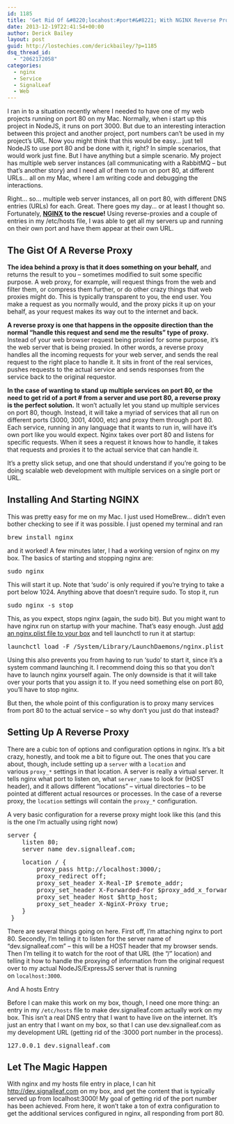 ```yaml
---
id: 1185
title: 'Get Rid Of &#8220;locahost:#port#&#8221; With NGINX Reverse Proxies'
date: 2013-12-19T22:41:54+00:00
author: Derick Bailey
layout: post
guid: http://lostechies.com/derickbailey/?p=1185
dsq_thread_id:
  - "2062172058"
categories:
  - nginx
  - Service
  - SignalLeaf
  - Web
---
```

I ran in to a situation recently where I needed to have one of my web projects running on port 80 on my Mac. Normally, when i start up this project in NodeJS, it runs on port 3000. But due to an interesting interaction between this project and another project, port numbers can&#8217;t be used in my project&#8217;s URL. Now you might think that this would be easy&#8230; just tell NodeJS to use port 80 and be done with it, right? In simple scenarios, that would work just fine. But I have anything but a simple scenario. My project has multiple web server instances (all communicating with a RabbitMQ &#8211; but that&#8217;s another story) and I need all of them to run on port 80, at different URLs&#8230; all on my Mac, where I am writing code and debugging the interactions. 

Right&#8230; so&#8230; multiple web server instances, all on port 80, with different DNS entries (URLs) for each. Great. There goes my day&#8230; or at least I thought so. Fortunately, **[NGINX](http://nginx.com/) to the rescue!** Using reverse-proxies and a couple of entries in my /etc/hosts file, I was able to get all my servers up and running on their own port and have them appear at their own URL. 

## The Gist Of A Reverse Proxy

**The idea behind a proxy is that it does something on your behalf,** and returns the result to you &#8211; sometimes modified to suit some specific purpose. A web proxy, for example, will request things from the web and filter them, or compress them further, or do other crazy things that web proxies might do. This is typically transparent to you, the end user. You make a request as you normally would, and the proxy picks it up on your behalf, as your request makes its way out to the internet and back.

**A reverse proxy is one that happens in the opposite direction than the normal &#8220;handle this request and send me the results&#8221; type of proxy.** Instead of your web browser request being proxied for some purpose, it&#8217;s the web server that is being proxied. In other words, a reverse proxy handles all the incoming requests for your web server, and sends the real request to the right place to handle it. It sits in front of the real services, pushes requests to the actual service and sends responses from the service back to the original requestor. 

**In the case of wanting to stand up multiple services on port 80, or the need to get rid of a port # from a server and use port 80, a reverse proxy is the perfect solution.** It won&#8217;t actually let you stand up multiple services on port 80, though. Instead, it will take a myriad of services that all run on different ports (3000, 3001, 4000, etc) and proxy them through port 80. Each service, running in any language that it wants to run in, will have it&#8217;s own port like you would expect. Nginx takes over port 80 and listens for specific requests. When it sees a request it knows how to handle, it takes that requests and proxies it to the actual service that can handle it. 

It&#8217;s a pretty slick setup, and one that should understand if you&#8217;re going to be doing scalable web development with multiple services on a single port or URL.

## Installing And Starting NGINX

This was pretty easy for me on my Mac. I just used HomeBrew&#8230; didn&#8217;t even bother checking to see if it was possible. I just opened my terminal and ran

<pre>brew install nginx</pre>

and it worked! A few minutes later, I had a working version of nginx on my box. The basics of starting and stopping nginx are:

<pre>sudo nginx</pre>

This will start it up. Note that &#8216;sudo&#8217; is only required if you&#8217;re trying to take a port below 1024. Anything above that doesn&#8217;t require sudo. To stop it, run

<pre>sudo nginx -s stop</pre>

This, as you expect, stops nginx (again, the sudo bit). But you might want to have nginx run on startup with your machine. That&#8217;s easy enough. Just [add an nginx.plist file to your box](http://wiki.nginx.org/OSX_launchd) and tell launchctl to run it at startup:

<pre>launchctl load -F /System/Library/LaunchDaemons/nginx.plist</pre>

Using this also prevents you from having to run &#8216;sudo&#8217; to start it, since it&#8217;s a system command launching it. I recommend doing this so that you don&#8217;t have to launch nginx yourself again. The only downside is that it will take over your ports that you assign it to. If you need something else on port 80, you&#8217;ll have to stop nginx.

But then, the whole point of this configuration is to proxy many services from port 80 to the actual service &#8211; so why don&#8217;t you just do that instead?

## Setting Up A Reverse Proxy

There are a cubic ton of options and configuration options in nginx. It&#8217;s a bit crazy, honestly, and took me a bit to figure out. The ones that you care about, though, include setting up a `server` with a `location` and various `proxy_*` settings in that location. A server is really a virtual server. It tells nginx what port to listen on, what `server_name` to look for (HOST header), and it allows different &#8220;locations&#8221; &#8211; virtual directories &#8211; to be pointed at different actual resources or processes. In the case of a reverse proxy, the `location` settings will contain the `proxy_*` configuration.

A very basic configuration for a reverse proxy might look like this (and this is the one I&#8217;m actually using right now)

<pre>server {<br />    listen 80;<br />    server_name dev.signalleaf.com;</pre>

<pre>    location / {<br />        proxy_pass http://localhost:3000/;<br />        proxy_redirect off;<br />        proxy_set_header X-Real-IP $remote_addr;<br />        proxy_set_header X-Forwarded-For $proxy_add_x_forwarded_for;<br />        proxy_set_header Host $http_host;<br />        proxy_set_header X-NginX-Proxy true;<br />    }<br /> }</pre>

There are several things going on here. First off, I&#8217;m attaching nginx to port 80. Secondly, I&#8217;m telling it to listen for the server name of &#8220;dev.signalleaf.com&#8221; &#8211; this will be a HOST header that my browser sends. Then I&#8217;m telling it to watch for the root of that URL (the &#8220;/&#8221; location) and telling it how to handle the proxying of information from the original request over to my actual NodeJS/ExpressJS server that is running on `localhost:3000`. 

And A hosts Entry

Before I can make this work on my box, though, I need one more thing: an entry in my `/etc/hosts` file to make dev.signalleaf.com actually work on my box. This isn&#8217;t a real DNS entry that I want to have live on the internet. It&#8217;s just an entry that I want on my box, so that I can use dev.signalleaf.com as my development URL (getting rid of the :3000 port number in the process). 

<pre>127.0.0.1 dev.signalleaf.com</pre>

## Let The Magic Happen

With nginx and my hosts file entry in place, I can hit http://dev.signalleaf.com on my box, and get the content that is typically served up from localhost:3000! My goal of getting rid of the port number has been achieved. From here, it won&#8217;t take a ton of extra configuration to get the additional services configured in nginx, all responding from port 80. 

 